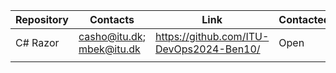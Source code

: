 | Repository | Contacts | Link | Contacted |
|------------|----------|-------|---------|
| C# Razor | casho@itu.dk; mbek@itu.dk | https://github.com/ITU-DevOps2024-Ben10/ | Open |
|  |  |  | |
